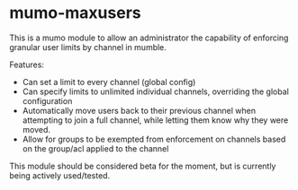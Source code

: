 mumo-maxusers
=============

This is a mumo module to allow an administrator the capability of enforcing granular user limits by channel in mumble.

Features:
- Can set a limit to every channel (global config)
- Can specify limits to unlimited individual channels, overriding the global configuration
- Automatically move users back to their previous channel when attempting to join a full channel, while letting them know why they were moved.
- Allow for groups to be exempted from enforcement on channels based on the group/acl applied to the channel

This module should be considered beta for the moment, but is currently being actively used/tested. 
